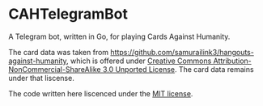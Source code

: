 # CAHTelegramBot
A Telegram bot, written in Go, for playing Cards Against Humanity.

The card data was taken from https://github.com/samurailink3/hangouts-against-humanity, which is offered under [Creative Commons Attribution-NonCommercial-ShareAlike 3.0 Unported License](http://creativecommons.org/licenses/by-nc-sa/3.0/deed.en_US).  The card data remains under that liscense.

The code written here liscenced under the [MIT license](LICENSE).

